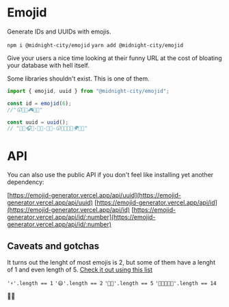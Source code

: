 # Emojid

Generate IDs and UUIDs with emojis.

`npm i @midnight-city/emojid`
`yarn add @midnight-city/emojid`

Give your users a nice time looking at their funny URL at the cost of bloating your database with hell itself.

Some libraries shouldn't exist. This is one of them.

```js
import { emojid, uuid } from "@midnight-city/emojid";

const id = emojid(6);
//"😲🦈🌚🎮📀🚩"

const uuid = uuid();
// "🍹🔴🎧🦥-👀😂-🔪🔑-😛🧄🦈🍜🧻🌍🔴🎱"
```

# API

You can also use the public API if you don't feel like installing yet another dependency:

[https://emojid-generator.vercel.app/api/uuid](https://emojid-generator.vercel.app/api/uuid)
[https://emojid-generator.vercel.app/api/id](https://emojid-generator.vercel.app/api/id)
[https://emojid-generator.vercel.app/api/id/:number](https://emojid-generator.vercel.app/api/id/:number)

## Caveats and gotchas

It turns out the lenght of most emojis is 2, but some of them have a lenght of 1 and even length of 5. [Check it out using this list](https://www.freecodecamp.org/news/all-emojis-emoji-list-for-copy-and-paste/)

`'⚡'.length == 1`
`'😄'.length == 2`
`'👩‍🦰'.length == 5`
`'👩‍👩‍👩‍👧‍👧'.length == 14`

🤔🤔
